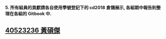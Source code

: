 #### 5. 所有組員的貢獻請各自使用學號登記下的 cd2018 倉儲展示, 各組期中報告則整理在各組的 Gitbook 中.





## [40523236 黃碩傑](https://github.com/s40523236/newcd2018)

## 



